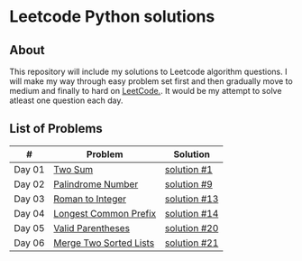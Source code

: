# Leetcode Python solutions

## About

This repository will include my solutions to Leetcode algorithm questions. I will make my way through easy problem set first and then gradually move to medium and finally to hard on [LeetCode.](https://leetcode.com/). It would be my attempt to solve atleast one question each day.


## List of Problems

| #    | Problem                                                                                                                                                         | Solution                                                                               |
| ---- | --------------------------------------------------------------------------------------------------------------------------------------------------------------- | -------------------------------------------------------------------------------------- |
| Day 01   | [Two Sum](https://leetcode.com/problems/two-sum/)                                                                                                               | [solution #1](https://github.com/echoIshwor/leetcode/blob/main/EASY/01.py)
| Day 02   | [Palindrome Number](https://leetcode.com/problems/palindrome-number/)                                                                                                               | [solution #9](https://github.com/echoIshwor/leetcode/blob/main/EASY/02.py)
| Day 03   | [Roman to Integer](https://leetcode.com/problems/roman-to-integer/)                                                                                                               | [solution #13](https://github.com/echoIshwor/leetcode/blob/main/EASY/03.py)
| Day 04   | [Longest Common Prefix](https://leetcode.com/problems/longest-common-prefix/)                                                                                                               | [solution #14](https://github.com/echoIshwor/leetcode/blob/main/EASY/04.py)
| Day 05   | [Valid Parentheses](https://leetcode.com/problems/valid-parentheses/)                                                                                                               | [solution #20](https://github.com/echoIshwor/leetcode/blob/main/EASY/05.py)
| Day 06   | [Merge Two Sorted Lists](https://leetcode.com/problems/merge-two-sorted-lists/)                                                                                                               | [solution #21](https://github.com/echoIshwor/leetcode/blob/main/EASY/06.py)